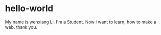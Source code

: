 # hello-world

My name is wenxiang Li. I'm a Student.
Now I want to learn, how to make a web.
thank you.
